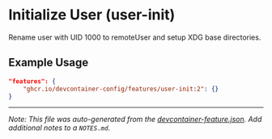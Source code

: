 # Initialize User (user-init)

Rename user with UID 1000 to remoteUser and setup XDG base directories.

## Example Usage

```json
"features": {
    "ghcr.io/devcontainer-config/features/user-init:2": {}
}
```

---

_Note: This file was auto-generated from the [devcontainer-feature.json](https://github.com/devcontainer-config/features/blob/main/.devcontainer/features/src/user-init/devcontainer-feature.json). Add additional notes to a `NOTES.md`._
